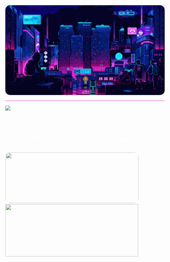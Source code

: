 <div class="ReadmeHeader">
    <img style="border-radius: 15px; width: 1000px;" src="./assets/images/header.gif">
    <hr style="height: 1.5px; background-color: #ea21c480;">
</div>
<div class="RedmeBody" style="font-family: 'Lexend Deca', sans-serif; color:#ffffff;">
    <div align="left">
        <img src="https://readme-typing-svg.herokuapp.com?color=ffffff?&font=Lexend+Deca&center=false&vCenter=false&width=500&height=35&lines=Hello!+👋;Namaste!+🙏;Konnichiwa!+😄;Anyeonghaseyo!+😊;Hola!+😃;Bonjour!+😄;Zdravstvuyte!+🙂;Marhabaan!+😊;Olá!+😃;Salve!+🤠" />
        <h2>I'm Subhamoy Biswas</h2>
        <h3>Full Stack Web, Android Developer & UI/UX Designer</h3>
        <br>
    </div>
    <div class="stats">
        <a href=http://github-readme-streak-stats.herokuapp.com/demo >
            <img width=420 height=160 style="border-radius: 14px; border: 1px solid white;" src="https://github-readme-streak-stats.herokuapp.com/?user=neosubhamoy&background=0000&border=0000&stroke=fff&ring=38bdf8&fire=ea21c4&currStreakLabel=38bdf8&currStreakNum=ea21c4&sideLabels=ea21c4&sideNums=38bdf8&dates=fff" />
        </a>
        <a href=https://github.com/anuraghazra/github-readme-stats >
            <img width=420 height=165 src="https://github-readme-stats.vercel.app/api?username=neosubhamoy&bg_color=0000&text_color=38bdf8&title_color=38bdf8&icon_color=ea21c4&show_icons=true&border_color=ffffff&border_radius=16" />
        </a>
    </div>
</div>
<div class="ReadmeFooter">
</div>
